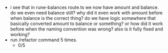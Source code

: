 * i see that in rune-balances route.ts we now have amount and balance. do we even need balance still? why did it even work with amount before when balance is the correct thing? do we have logic somewhere that basically converted amount to balance or something? or how did it work before when the naming convention was wrong? also is it fully fixed and working?
* run /refactor command 5 times.
  * 0/5